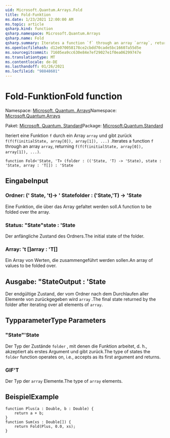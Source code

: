 ```yaml
---
uid: Microsoft.Quantum.Arrays.Fold
title: Fold-Funktion
ms.date: 1/23/2021 12:00:00 AM
ms.topic: article
qsharp.kind: function
qsharp.namespace: Microsoft.Quantum.Arrays
qsharp.name: Fold
qsharp.summary: Iterates a function `f` through an array `array`, returning `f(f(f(initialState, array[0]), array[1]), ...)`.
ms.openlocfilehash: d12e070058178ce2cbdd70cade5bc16607a55d5e
ms.sourcegitcommit: 71605ea9cc630e84e7ef29027e1f0ea06299747e
ms.translationtype: MT
ms.contentlocale: de-DE
ms.lasthandoff: 01/26/2021
ms.locfileid: "98848601"
---
```

# <a name="fold-function"></a><span data-ttu-id="80d2e-102">Fold-Funktion</span><span class="sxs-lookup"><span data-stu-id="80d2e-102">Fold function</span></span>

<span data-ttu-id="80d2e-103">Namespace: [Microsoft. Quantum. Arrays](xref:Microsoft.Quantum.Arrays)</span><span class="sxs-lookup"><span data-stu-id="80d2e-103">Namespace: [Microsoft.Quantum.Arrays](xref:Microsoft.Quantum.Arrays)</span></span>

<span data-ttu-id="80d2e-104">Paket: [Microsoft. Quantum. Standard](https://nuget.org/packages/Microsoft.Quantum.Standard)</span><span class="sxs-lookup"><span data-stu-id="80d2e-104">Package: [Microsoft.Quantum.Standard](https://nuget.org/packages/Microsoft.Quantum.Standard)</span></span>


<span data-ttu-id="80d2e-105">Iteriert eine Funktion `f` durch ein Array `array` und gibt zurück `f(f(f(initialState, array[0]), array[1]), ...)` .</span><span class="sxs-lookup"><span data-stu-id="80d2e-105">Iterates a function `f` through an array `array`, returning `f(f(f(initialState, array[0]), array[1]), ...)`.</span></span>

```qsharp
function Fold<'State, 'T> (folder : (('State, 'T) -> 'State), state : 'State, array : 'T[]) : 'State
```


## <a name="input"></a><span data-ttu-id="80d2e-106">Eingabe</span><span class="sxs-lookup"><span data-stu-id="80d2e-106">Input</span></span>

### <a name="folder--statet---state"></a><span data-ttu-id="80d2e-107">Ordner: (' State, 't)-> ' State</span><span class="sxs-lookup"><span data-stu-id="80d2e-107">folder : ('State,'T) -> 'State</span></span>

<span data-ttu-id="80d2e-108">Eine Funktion, die über das Array gefaltet werden soll.</span><span class="sxs-lookup"><span data-stu-id="80d2e-108">A function to be folded over the array.</span></span>


### <a name="state--state"></a><span data-ttu-id="80d2e-109">Status: "State"</span><span class="sxs-lookup"><span data-stu-id="80d2e-109">state : 'State</span></span>

<span data-ttu-id="80d2e-110">Der anfängliche Zustand des Ordners.</span><span class="sxs-lookup"><span data-stu-id="80d2e-110">The initial state of the folder.</span></span>


### <a name="array--t"></a><span data-ttu-id="80d2e-111">Array: 't []</span><span class="sxs-lookup"><span data-stu-id="80d2e-111">array : 'T[]</span></span>

<span data-ttu-id="80d2e-112">Ein Array von Werten, die zusammengeführt werden sollen.</span><span class="sxs-lookup"><span data-stu-id="80d2e-112">An array of values to be folded over.</span></span>



## <a name="output--state"></a><span data-ttu-id="80d2e-113">Ausgabe: "State</span><span class="sxs-lookup"><span data-stu-id="80d2e-113">Output : 'State</span></span>

<span data-ttu-id="80d2e-114">Der endgültige Zustand, der vom Ordner nach dem Durchlaufen aller Elemente von zurückgegeben wird `array` .</span><span class="sxs-lookup"><span data-stu-id="80d2e-114">The final state returned by the folder after iterating over all elements of `array`.</span></span>

## <a name="type-parameters"></a><span data-ttu-id="80d2e-115">Typparameter</span><span class="sxs-lookup"><span data-stu-id="80d2e-115">Type Parameters</span></span>

### <a name="state"></a><span data-ttu-id="80d2e-116">"State"</span><span class="sxs-lookup"><span data-stu-id="80d2e-116">'State</span></span>

<span data-ttu-id="80d2e-117">Der Typ der Zustände `folder` , mit denen die Funktion arbeitet, d. h., akzeptiert als erstes Argument und gibt zurück.</span><span class="sxs-lookup"><span data-stu-id="80d2e-117">The type of states the `folder` function operates on, i.e., accepts as its first argument and returns.</span></span>
### <a name="t"></a><span data-ttu-id="80d2e-118">GIF</span><span class="sxs-lookup"><span data-stu-id="80d2e-118">'T</span></span>

<span data-ttu-id="80d2e-119">Der Typ der `array` Elemente.</span><span class="sxs-lookup"><span data-stu-id="80d2e-119">The type of `array` elements.</span></span>

## <a name="example"></a><span data-ttu-id="80d2e-120">Beispiel</span><span class="sxs-lookup"><span data-stu-id="80d2e-120">Example</span></span>

```qsharp
function Plus(a : Double, b : Double) {
    return a + b;
}
function Sum(xs : Double[]) {
    return Fold(Plus, 0.0, xs);
}
```